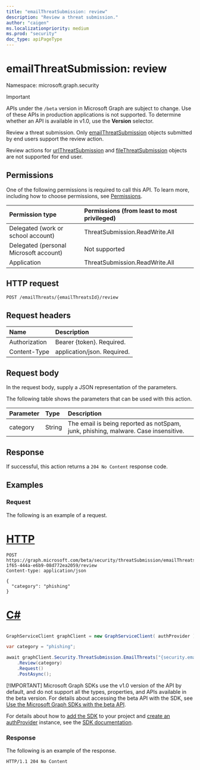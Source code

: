 ```yaml
---
title: "emailThreatSubmission: review"
description: "Review a threat submission."
author: "caigen"
ms.localizationpriority: medium
ms.prod: "security"
doc_type: apiPageType
---
```


# emailThreatSubmission: review
Namespace: microsoft.graph.security

> [!IMPORTANT]
> APIs under the `/beta` version in Microsoft Graph are subject to change. Use of these APIs in production applications is not supported. To determine whether an API is available in v1.0, use the **Version** selector.

Review a threat submission. Only [emailThreatSubmission](../resources/security-emailthreatsubmission.md) objects submitted by end users support the review action.

Review actions for [urlThreatSubmission](../resources/security-urlthreatsubmission.md) and [fileThreatSubmission](../resources/security-filethreatsubmission.md) objects are not supported for end user.

## Permissions
One of the following permissions is required to call this API. To learn more, including how to choose permissions, see [Permissions](/graph/permissions-reference).

|Permission type|Permissions (from least to most privileged)|
|:---|:---|
|Delegated (work or school account)|ThreatSubmission.ReadWrite.All|
|Delegated (personal Microsoft account)|Not supported|
|Application|ThreatSubmission.ReadWrite.All|

## HTTP request

<!-- {
  "blockType": "ignored"
}
-->
``` http
POST /emailThreats/{emailThreatsId}/review
```

## Request headers
|Name|Description|
|:---|:---|
|Authorization|Bearer {token}. Required.|
|Content-Type|application/json. Required.|

## Request body
In the request body, supply a JSON representation of the parameters.

The following table shows the parameters that can be used with this action.

|Parameter|Type|Description|
|:---|:---|:---|
|category|String|The email is being reported as notSpam, junk, phishing, malware. Case insensitive.|



## Response

If successful, this action returns a `204 No Content` response code.

## Examples

### Request
The following is an example of a request.

# [HTTP](#tab/http)
<!-- {
  "blockType": "request",
  "name": "emailthreatsubmissionthis.review"
}
-->
``` http
POST https://graph.microsoft.com/beta/security/threatSubmission/emailThreats/49c5ef5b-1f65-444a-e6b9-08d772ea2059/review
Content-type: application/json

{
  "category": "phishing"
}
```

# [C#](#tab/csharp)

```csharp

GraphServiceClient graphClient = new GraphServiceClient( authProvider );

var category = "phishing";

await graphClient.Security.ThreatSubmission.EmailThreats["{security.emailThreatSubmission-id}"]
	.Review(category)
	.Request()
	.PostAsync();

```


 [!IMPORTANT]
 Microsoft Graph SDKs use the v1.0 version of the API by default, and do not support all the types, properties, and APIs available in the beta version. For details about accessing the beta API with the SDK, see [Use the Microsoft Graph SDKs with the beta API](/graph/sdks/use-beta).

 For details about how to [add the SDK](/graph/sdks/sdk-installation) to your project and [create an authProvider](/graph/sdks/choose-authentication-providers) instance, see the [SDK documentation](/graph/sdks/sdks-overview).

### Response
The following is an example of the response.

<!-- {
  "blockType": "response",
  "truncated": true
}
-->
``` http
HTTP/1.1 204 No Content
```

